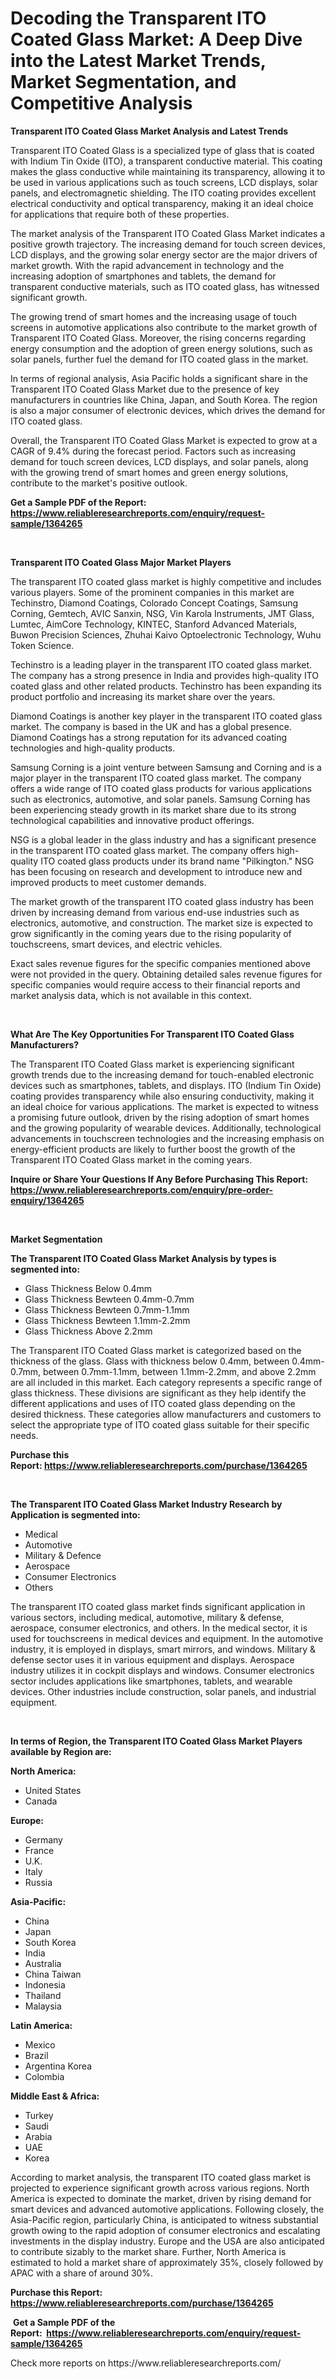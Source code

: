<p><h1>Decoding the Transparent ITO Coated Glass Market: A Deep Dive into the Latest Market Trends, Market Segmentation, and Competitive Analysis</h1></p><p><strong>Transparent ITO Coated Glass Market Analysis and Latest Trends</strong></p>
<p><p>Transparent ITO Coated Glass is a specialized type of glass that is coated with Indium Tin Oxide (ITO), a transparent conductive material. This coating makes the glass conductive while maintaining its transparency, allowing it to be used in various applications such as touch screens, LCD displays, solar panels, and electromagnetic shielding. The ITO coating provides excellent electrical conductivity and optical transparency, making it an ideal choice for applications that require both of these properties.</p><p>The market analysis of the Transparent ITO Coated Glass Market indicates a positive growth trajectory. The increasing demand for touch screen devices, LCD displays, and the growing solar energy sector are the major drivers of market growth. With the rapid advancement in technology and the increasing adoption of smartphones and tablets, the demand for transparent conductive materials, such as ITO coated glass, has witnessed significant growth.</p><p>The growing trend of smart homes and the increasing usage of touch screens in automotive applications also contribute to the market growth of Transparent ITO Coated Glass. Moreover, the rising concerns regarding energy consumption and the adoption of green energy solutions, such as solar panels, further fuel the demand for ITO coated glass in the market.</p><p>In terms of regional analysis, Asia Pacific holds a significant share in the Transparent ITO Coated Glass Market due to the presence of key manufacturers in countries like China, Japan, and South Korea. The region is also a major consumer of electronic devices, which drives the demand for ITO coated glass.</p><p>Overall, the Transparent ITO Coated Glass Market is expected to grow at a CAGR of 9.4% during the forecast period. Factors such as increasing demand for touch screen devices, LCD displays, and solar panels, along with the growing trend of smart homes and green energy solutions, contribute to the market's positive outlook.</p></p>
<p><strong>Get a Sample PDF of the Report:&nbsp; <a href="https://www.reliableresearchreports.com/enquiry/request-sample/1364265">https://www.reliableresearchreports.com/enquiry/request-sample/1364265</a></strong></p>
<p>&nbsp;</p>
<p><strong>Transparent ITO Coated Glass Major Market Players</strong></p>
<p><p>The transparent ITO coated glass market is highly competitive and includes various players. Some of the prominent companies in this market are Techinstro, Diamond Coatings, Colorado Concept Coatings, Samsung Corning, Gemtech, AVIC Sanxin, NSG, Vin Karola Instruments, JMT Glass, Lumtec, AimCore Technology, KINTEC, Stanford Advanced Materials, Buwon Precision Sciences, Zhuhai Kaivo Optoelectronic Technology, Wuhu Token Science.</p><p>Techinstro is a leading player in the transparent ITO coated glass market. The company has a strong presence in India and provides high-quality ITO coated glass and other related products. Techinstro has been expanding its product portfolio and increasing its market share over the years. </p><p>Diamond Coatings is another key player in the transparent ITO coated glass market. The company is based in the UK and has a global presence. Diamond Coatings has a strong reputation for its advanced coating technologies and high-quality products. </p><p>Samsung Corning is a joint venture between Samsung and Corning and is a major player in the transparent ITO coated glass market. The company offers a wide range of ITO coated glass products for various applications such as electronics, automotive, and solar panels. Samsung Corning has been experiencing steady growth in its market share due to its strong technological capabilities and innovative product offerings.</p><p>NSG is a global leader in the glass industry and has a significant presence in the transparent ITO coated glass market. The company offers high-quality ITO coated glass products under its brand name "Pilkington." NSG has been focusing on research and development to introduce new and improved products to meet customer demands.</p><p>The market growth of the transparent ITO coated glass industry has been driven by increasing demand from various end-use industries such as electronics, automotive, and construction. The market size is expected to grow significantly in the coming years due to the rising popularity of touchscreens, smart devices, and electric vehicles.</p><p>Exact sales revenue figures for the specific companies mentioned above were not provided in the query. Obtaining detailed sales revenue figures for specific companies would require access to their financial reports and market analysis data, which is not available in this context.</p></p>
<p>&nbsp;</p>
<p><strong>What Are The Key Opportunities For Transparent ITO Coated Glass Manufacturers?</strong></p>
<p><p>The Transparent ITO Coated Glass market is experiencing significant growth trends due to the increasing demand for touch-enabled electronic devices such as smartphones, tablets, and displays. ITO (Indium Tin Oxide) coating provides transparency while also ensuring conductivity, making it an ideal choice for various applications. The market is expected to witness a promising future outlook, driven by the rising adoption of smart homes and the growing popularity of wearable devices. Additionally, technological advancements in touchscreen technologies and the increasing emphasis on energy-efficient products are likely to further boost the growth of the Transparent ITO Coated Glass market in the coming years.</p></p>
<p><strong>Inquire or Share Your Questions If Any Before Purchasing This Report: <a href="https://www.reliableresearchreports.com/enquiry/pre-order-enquiry/1364265">https://www.reliableresearchreports.com/enquiry/pre-order-enquiry/1364265</a></strong></p>
<p>&nbsp;</p>
<p><strong>Market Segmentation</strong></p>
<p><strong>The Transparent ITO Coated Glass Market Analysis by types is segmented into:</strong></p>
<p><ul><li>Glass Thickness Below 0.4mm</li><li>Glass Thickness Bewteen 0.4mm-0.7mm</li><li>Glass Thickness Bewteen 0.7mm-1.1mm</li><li>Glass Thickness Bewteen 1.1mm-2.2mm</li><li>Glass Thickness Above 2.2mm</li></ul></p>
<p><p>The Transparent ITO Coated Glass market is categorized based on the thickness of the glass. Glass with thickness below 0.4mm, between 0.4mm-0.7mm, between 0.7mm-1.1mm, between 1.1mm-2.2mm, and above 2.2mm are all included in this market. Each category represents a specific range of glass thickness. These divisions are significant as they help identify the different applications and uses of ITO coated glass depending on the desired thickness. These categories allow manufacturers and customers to select the appropriate type of ITO coated glass suitable for their specific needs.</p></p>
<p><strong>Purchase this Report:&nbsp;<a href="https://www.reliableresearchreports.com/purchase/1364265">https://www.reliableresearchreports.com/purchase/1364265</a></strong></p>
<p>&nbsp;</p>
<p><strong>The Transparent ITO Coated Glass Market Industry Research by Application is segmented into:</strong></p>
<p><ul><li>Medical</li><li>Automotive</li><li>Military & Defence</li><li>Aerospace</li><li>Consumer Electronics</li><li>Others</li></ul></p>
<p><p>The transparent ITO coated glass market finds significant application in various sectors, including medical, automotive, military & defense, aerospace, consumer electronics, and others. In the medical sector, it is used for touchscreens in medical devices and equipment. In the automotive industry, it is employed in displays, smart mirrors, and windows. Military & defense sector uses it in various equipment and displays. Aerospace industry utilizes it in cockpit displays and windows. Consumer electronics sector includes applications like smartphones, tablets, and wearable devices. Other industries include construction, solar panels, and industrial equipment.</p></p>
<p>&nbsp;</p>
<p><strong>In terms of Region, the Transparent ITO Coated Glass Market Players available by Region are:</strong></p>
<p>
    <p> <strong> North America: </strong>
        <ul>
            <li>United States</li>
            <li>Canada</li>
        </ul>
        </p> 
    <p> <strong> Europe: </strong>
        <ul>
            <li>Germany</li>
            <li>France</li>
            <li>U.K.</li>
            <li>Italy</li>
            <li>Russia</li>
        </ul>
        </p> 
    <p> <strong> Asia-Pacific: </strong>
        <ul>
            <li>China</li>
            <li>Japan</li>
            <li>South Korea</li>
            <li>India</li>
            <li>Australia</li>
            <li>China Taiwan</li>
            <li>Indonesia</li>
            <li>Thailand</li>
            <li>Malaysia</li>
        </ul>
        </p> 
    <p> <strong> Latin America: </strong>
        <ul>
            <li>Mexico</li>
            <li>Brazil</li>
            <li>Argentina Korea</li>
            <li>Colombia</li>
        </ul>
        </p> 
    <p> <strong> Middle East & Africa: </strong>
        <ul>
            <li>Turkey</li>
            <li>Saudi</li>
            <li>Arabia</li>
            <li>UAE</li>
            <li>Korea</li>
        </ul>
    </p>
    </p>
<p><p>According to market analysis, the transparent ITO coated glass market is projected to experience significant growth across various regions. North America is expected to dominate the market, driven by rising demand for smart devices and advanced automotive applications. Following closely, the Asia-Pacific region, particularly China, is anticipated to witness substantial growth owing to the rapid adoption of consumer electronics and escalating investments in the display industry. Europe and the USA are also anticipated to contribute sizably to the market share. Further, North America is estimated to hold a market share of approximately 35%, closely followed by APAC with a share of around 30%.</p></p>
<p><strong>Purchase this Report: <a href="https://www.reliableresearchreports.com/purchase/1364265">https://www.reliableresearchreports.com/purchase/1364265</a></strong></p>
<p>&nbsp;<strong>Get a Sample PDF of the Report:&nbsp;&nbsp;<a href="https://www.reliableresearchreports.com/enquiry/request-sample/1364265">https://www.reliableresearchreports.com/enquiry/request-sample/1364265</a></strong></p>
<p><strong></strong></p>
<p>Check more reports on https://www.reliableresearchreports.com/</p>